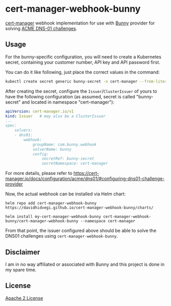 cert-manager-webhook-bunny
===========================

[cert-manager](https://cert-manager.io) webhook implementation for use
with [Bunny](https://www.bunny.eu) provider for solving [ACME DNS-01
challenges](https://cert-manager.io/docs/configuration/acme/dns01/).

Usage
-----

For the bunny-specific configuration, you will need to create a Kubernetes
secret, containing your customer number, API key and API password first.

You can do it like following, just place the correct values in the command:

```sh
kubectl create secret generic bunny-secret -n cert-manager --from-literal=customer-number=<your-customer-number> --from-literal=api-key=<api-key-from-bunny-dashboard> --from-literal=api-password=<api-password-from-bunny-dashboard>
```
After creating the secret, configure the ``Issuer``/``ClusterIssuer`` of
yours to have the following configuration (as assumed, secret is
called "bunny-secret" and located in namespace "cert-manager"):

```yml
apiVersion: cert-manager.io/v1
kind: Issuer   # may also be a ClusterIssuer
...
spec:
    solvers:
    - dns01:
        webhook:
            groupName: com.bunny.webhook
            solverName: bunny
            config:
                secretRef: bunny-secret
                secretNamespace: cert-manager
```
For more details, please refer to https://cert-manager.io/docs/configuration/acme/dns01/#configuring-dns01-challenge-provider

Now, the actual webhook can be installed via Helm chart:
```
helm repo add cert-manager-webhook-bunny https://davidhidvegi.github.io/cert-manager-webhook-bunny/charts/

helm install my-cert-manager-webhook-bunny cert-manager-webhook-bunny/cert-manager-webhook-bunny --namespace cert-manager
```
From that point, the issuer configured above should be able to solve
the DNS01 challenges using ``cert-manager-webhook-bunny``.


Disclaimer
----------

I am in no way affiliated or associated with Bunny and this project
is done in my spare time.


License
-------

[Apache 2 License](./LICENSE)



